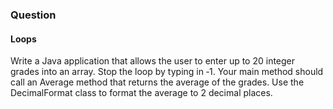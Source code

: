 <h3>Question</h3>
<h4>Loops</h4>

Write a Java application that allows the user to enter up to 20 integer grades into an array. Stop
the loop by typing in ‐1. Your main method should call an Average method that returns the
average of the grades. Use the DecimalFormat class to format the average to 2 decimal places.